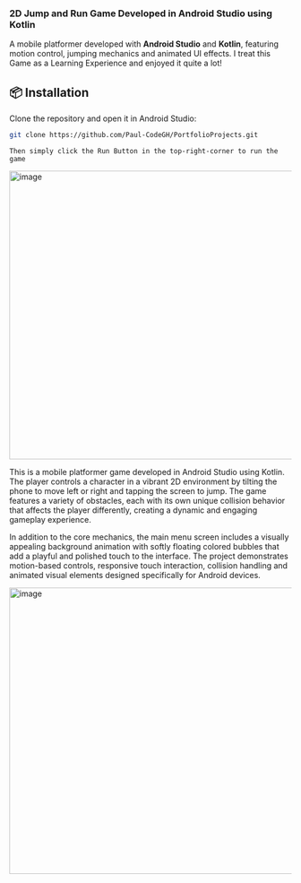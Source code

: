 ### 2D Jump and Run Game Developed in Android Studio using Kotlin
A mobile platformer developed with **Android Studio** and **Kotlin**, featuring motion control, jumping mechanics and animated UI effects. I treat this Game as a Learning Experience and enjoyed it quite a lot!

## 📦 Installation

Clone the repository and open it in Android Studio:

```bash
git clone https://github.com/Paul-CodeGH/PortfolioProjects.git
```

```text
Then simply click the Run Button in the top-right-corner to run the game
```

<img width="1000" height="515" alt="image" src="https://github.com/user-attachments/assets/de5d62d4-bd90-442e-9fd3-5159107e31c5" />


This is a mobile platformer game developed in Android Studio using Kotlin. The player controls a character in a vibrant 2D environment by tilting the phone to move left or right and tapping the screen to jump. The game features a variety of obstacles, each with its own unique collision behavior that affects the player differently, creating a dynamic and engaging gameplay experience.

In addition to the core mechanics, the main menu screen includes a visually appealing background animation with softly floating colored bubbles that add a playful and polished touch to the interface. The project demonstrates motion-based controls, responsive touch interaction, collision handling and animated visual elements designed specifically for Android devices.

<img width="1000" height="511" alt="image" src="https://github.com/user-attachments/assets/bc887857-9ab8-4c4e-9516-77611857de03" />


